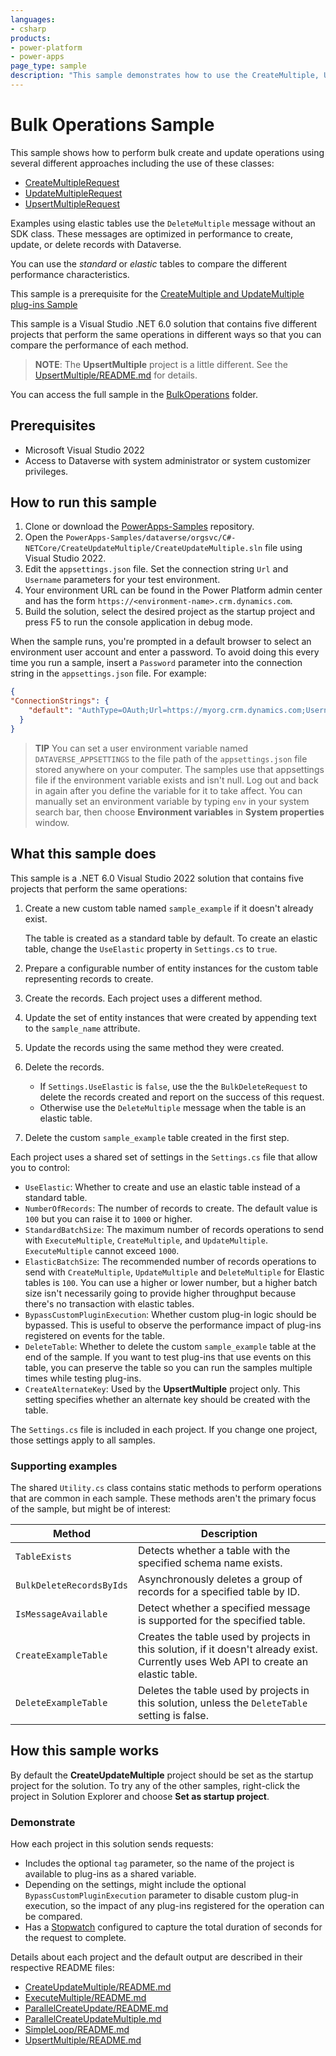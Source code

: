 ```yaml
---
languages:
- csharp
products:
- power-platform
- power-apps
page_type: sample
description: "This sample demonstrates how to use the CreateMultiple, UpdateMultiple, UpsertMultiple, and DeleteMultiple messages for standard and elastic tables using the Dataverse SDK for .NET."
---
```


# Bulk Operations Sample

This sample shows how to perform bulk create and update operations using several different approaches including the use of these classes:

- [CreateMultipleRequest](https://learn.microsoft.com/dotnet/api/microsoft.xrm.sdk.messages.createmultiplerequest)
- [UpdateMultipleRequest](https://learn.microsoft.com/dotnet/api/microsoft.xrm.sdk.messages.updatemultiplerequest)
- [UpsertMultipleRequest](https://learn.microsoft.com/dotnet/api/microsoft.xrm.sdk.messages.upsertmultiplerequest)

Examples using elastic tables use the `DeleteMultiple` message without an SDK class. These messages are optimized in performance to create, update, or delete records with Dataverse.

You can use the *standard* or *elastic* tables to compare the different performance characteristics.

This sample is a prerequisite for the [CreateMultiple and UpdateMultiple plug-ins Sample](https://github.com/microsoft/PowerApps-Samples/tree/master/dataverse/orgsvc/CSharp/xMultiplePluginSamples)

This sample is a Visual Studio .NET 6.0 solution that contains five different projects that perform the same operations in different ways so that you can compare the performance of each method.

> **NOTE**:
> The **UpsertMultiple** project is a little different. See the [UpsertMultiple/README.md](UpsertMultiple/README.md) for details.

You can access the full sample in the [BulkOperations](https://github.com/microsoft/PowerApps-Samples/tree/master/dataverse/orgsvc/CSharp-NETCore/BulkOperations) folder.

## Prerequisites

- Microsoft Visual Studio 2022
- Access to Dataverse with system administrator or system customizer privileges.

## How to run this sample

1. Clone or download the [PowerApps-Samples](https://github.com/microsoft/PowerApps-Samples) repository.
1. Open the `PowerApps-Samples/dataverse/orgsvc/C#-NETCore/CreateUpdateMultiple/CreateUpdateMultiple.sln` file using Visual Studio 2022.
1. Edit the `appsettings.json` file. Set the connection string `Url` and `Username` parameters for your test environment.
1. Your environment URL can be found in the Power Platform admin center and has the form `https://<environment-name>.crm.dynamics.com`.
1. Build the solution, select the desired project as the startup project and press F5 to run the console application in debug mode.

When the sample runs, you're prompted in a default browser to select an environment user account and enter a password. To avoid doing this every time you run a sample, insert a `Password` parameter into the connection string in the `appsettings.json` file. For example:

```json
{
"ConnectionStrings": {
    "default": "AuthType=OAuth;Url=https://myorg.crm.dynamics.com;Username=someone@myorg.onmicrosoft.com;Password=mypassword;RedirectUri=http://localhost;AppId=51f81489-12ee-4a9e-aaae-a2591f45987d;LoginPrompt=Auto"
  }
}
```

> **TIP**
> You can set a user environment variable named `DATAVERSE_APPSETTINGS` to the file path of the `appsettings.json` file stored anywhere on your computer. The samples use that appsettings file if the environment variable exists and isn't null. Log out and back in again after you define the variable for it to take affect. You can manually set an environment variable by typing `env` in your system search bar, then choose **Environment variables** in **System properties** window.

## What this sample does

This sample is a .NET 6.0 Visual Studio 2022 solution that contains five projects that perform the same operations:

1. Create a new custom table named `sample_example` if it doesn't already exist.

   The table is created as a standard table by default. To create an elastic table, change the `UseElastic` property in `Settings.cs` to `true`.

1. Prepare a configurable number of entity instances for the custom table representing records to create.
1. Create the records. Each project uses a different method.
1. Update the set of entity instances that were created by appending text to the `sample_name` attribute.
1. Update the records using the same method they were created.
1. Delete the records.

   - If `Settings.UseElastic` is `false`, use the the `BulkDeleteRequest` to delete the records created and report on the success of this request.
   - Otherwise use the `DeleteMultiple` message when the table is an elastic table.

1. Delete the custom `sample_example` table created in the first step.

Each project uses a shared set of settings in the `Settings.cs` file that allow you to control:

- `UseElastic`: Whether to create and use an elastic table instead of a standard table.
- `NumberOfRecords`: The number of records to create. The default value is `100` but you can raise it to `1000` or higher.
- `StandardBatchSize`: The maximum number of records operations to send with `ExecuteMultiple`, `CreateMultiple`, and `UpdateMultiple`. `ExecuteMultiple` cannot exceed `1000`.
- `ElasticBatchSize`: The recommended number of records operations to send with `CreateMultiple`, `UpdateMultiple` and `DeleteMultiple` for Elastic tables is `100`. You can use a higher or lower number, but a higher batch size isn't necessarily going to provide higher throughput because there's no transaction with elastic tables.
- `BypassCustomPluginExecution`: Whether custom plug-in logic should be bypassed. This is useful to observe the performance impact of plug-ins registered on events for the table.
- `DeleteTable`: Whether to delete the custom `sample_example` table at the end of the sample. If you want to test plug-ins that use events on this table, you can preserve the table so you can run the samples multiple times while testing plug-ins.
- `CreateAlternateKey`: Used by the **UpsertMultiple** project only. This setting specifies whether an alternate key should be created with the table.

The `Settings.cs` file is included in each project. If you change one project, those settings apply to all samples.

### Supporting examples

The shared `Utility.cs` class contains static methods to perform operations that are common in each sample. These methods aren't the primary focus of the sample, but might be of interest:

| Method | Description |
|--------|-------------|
| `TableExists` | Detects whether a table with the specified schema name exists. |
| `BulkDeleteRecordsByIds` | Asynchronously deletes a group of records for a specified table by ID. |
| `IsMessageAvailable` | Detect whether a specified message is supported for the specified table. |
| `CreateExampleTable` | Creates the table used by projects in this solution, if it doesn't already exist. Currently uses Web API to create an elastic table. |
| `DeleteExampleTable` | Deletes the table used by projects in this solution, unless the `DeleteTable` setting is false. |

## How this sample works

By default the **CreateUpdateMultiple** project should be set as the startup project for the solution. To try any of the other samples, right-click the project in Solution Explorer and choose **Set as startup project**.

### Demonstrate

How each project in this solution sends requests:

- Includes the optional `tag` parameter, so the name of the project is available to plug-ins as a shared variable.
- Depending on the settings, might include the optional `BypassCustomPluginExecution` parameter to disable custom plug-in execution, so the impact of any plug-ins registered for the operation can be compared.
- Has a [Stopwatch](https://learn.microsoft.com/dotnet/api/system.diagnostics.stopwatch?view=net-6.0) configured to capture the total duration of seconds for the request to complete.

Details about each project and the default output are described in their respective README files:

- [CreateUpdateMultiple/README.md](CreateUpdateMultiple/README.md)
- [ExecuteMultiple/README.md](ExecuteMultiple/README.md)
- [ParallelCreateUpdate/README.md](ParallelCreateUpdate/README.md)
- [ParallelCreateUpdateMultiple.md](ParallelCreateUpdateMultiple/README.md)
- [SimpleLoop/README.md](SimpleLoop/README.md)
- [UpsertMultiple/README.md](UpsertMultiple/README.md)
